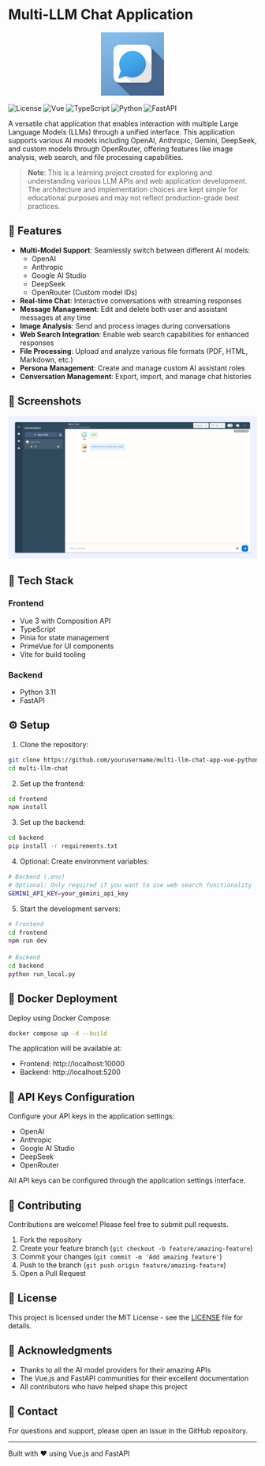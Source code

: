 # Multi-LLM Chat Application

<div align="center">
  <img src="images/icon.png" alt="App Icon" width="128" height="128">
</div>

![License](https://img.shields.io/badge/license-MIT-blue.svg)
![Vue](https://img.shields.io/badge/Vue.js-3.4-4FC08D?logo=vue.js&logoColor=white)
![TypeScript](https://img.shields.io/badge/TypeScript-5.3-3178C6?logo=typescript&logoColor=white)
![Python](https://img.shields.io/badge/Python-3.11-3776AB?logo=python&logoColor=white)
![FastAPI](https://img.shields.io/badge/FastAPI-0.115.0-009688?logo=fastapi&logoColor=white)

A versatile chat application that enables interaction with multiple Large Language Models (LLMs) through a unified interface. This application supports various AI models including OpenAI, Anthropic, Gemini, DeepSeek, and custom models through OpenRouter, offering features like image analysis, web search, and file processing capabilities.

> **Note**: This is a learning project created for exploring and understanding various LLM APIs and web application development. The architecture and implementation choices are kept simple for educational purposes and may not reflect production-grade best practices.

## 🌟 Features

- **Multi-Model Support**: Seamlessly switch between different AI models:
  - OpenAI
  - Anthropic
  - Google AI Studio
  - DeepSeek
  - OpenRouter (Custom model IDs)
- **Real-time Chat**: Interactive conversations with streaming responses
- **Message Management**: Edit and delete both user and assistant messages at any time
- **Image Analysis**: Send and process images during conversations
- **Web Search Integration**: Enable web search capabilities for enhanced responses
- **File Processing**: Upload and analyze various file formats (PDF, HTML, Markdown, etc.)
- **Persona Management**: Create and manage custom AI assistant roles
- **Conversation Management**: Export, import, and manage chat histories

## 📸 Screenshots

<div align="center">
  <img src="images/screenshot.png" alt="Chat Interface" width="600">
</div>

## 🚀 Tech Stack

### Frontend
- Vue 3 with Composition API
- TypeScript
- Pinia for state management
- PrimeVue for UI components
- Vite for build tooling

### Backend
- Python 3.11
- FastAPI

## ⚙️ Setup

1. Clone the repository:
```bash
git clone https://github.com/yourusername/multi-llm-chat-app-vue-python.git
cd multi-llm-chat
```

2. Set up the frontend:
```bash
cd frontend
npm install
```

3. Set up the backend:
```bash
cd backend
pip install -r requirements.txt
```

4. Optional: Create environment variables:
```bash
# Backend (.env)
# Optional: Only required if you want to use web search functionality
GEMINI_API_KEY=your_gemini_api_key
```

5. Start the development servers:
```bash
# Frontend
cd frontend
npm run dev

# Backend
cd backend
python run_local.py
```

## 🐳 Docker Deployment

Deploy using Docker Compose:
```bash
docker compose up -d --build
```

The application will be available at:
- Frontend: http://localhost:10000
- Backend: http://localhost:5200

## 🔑 API Keys Configuration

Configure your API keys in the application settings:
- OpenAI 
- Anthropic
- Google AI Studio
- DeepSeek
- OpenRouter

All API keys can be configured through the application settings interface.

## 🤝 Contributing

Contributions are welcome! Please feel free to submit pull requests.

1. Fork the repository
2. Create your feature branch (`git checkout -b feature/amazing-feature`)
3. Commit your changes (`git commit -m 'Add amazing feature'`)
4. Push to the branch (`git push origin feature/amazing-feature`)
5. Open a Pull Request

## 📝 License

This project is licensed under the MIT License - see the [LICENSE](LICENSE) file for details.

## 🙏 Acknowledgments

- Thanks to all the AI model providers for their amazing APIs
- The Vue.js and FastAPI communities for their excellent documentation
- All contributors who have helped shape this project

## 📧 Contact

For questions and support, please open an issue in the GitHub repository.

---
Built with ❤️ using Vue.js and FastAPI